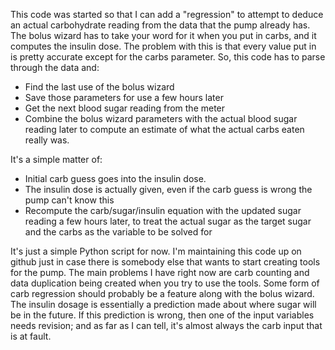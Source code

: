 This code was started so that I can add a "regression" to attempt to deduce an actual carbohydrate reading from the data that the pump already has.  The bolus wizard has to take your word for it when you put in carbs, and it computes the insulin dose.  The problem with this is that every value put in is pretty accurate except for the carbs parameter.  So, this code has to parse through the data and:

* Find the last use of the bolus wizard
* Save those parameters for use a few hours later
* Get the next blood sugar reading from the meter
* Combine the bolus wizard parameters with the actual blood sugar reading later to compute an estimate of what the actual carbs eaten really was.

It's a simple matter of:

* Initial carb guess goes into the insulin dose.
* The insulin dose is actually given, even if the carb guess is wrong the pump can't know this
* Recompute the carb/sugar/insulin equation with the updated sugar reading a few hours later, to treat the actual sugar as the target sugar and the carbs as the variable to be solved for

It's just a simple Python script for now.  I'm maintaining this code up on github just in case there is somebody else that wants to start creating tools for the pump.  The main problems I have right now are carb counting and data duplication being created when you try to use the tools.  Some form of carb regression should probably be a feature along with the bolus wizard.  The insulin dosage is essentially a prediction made about where sugar will be in the future.  If this prediction is wrong, then one of the input variables needs revision; and as far as I can tell, it's almost always the carb input that is at fault.
